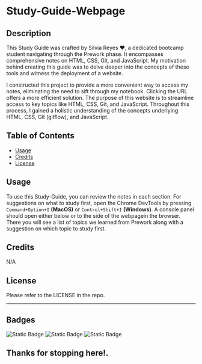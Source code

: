 # Study-Guide-Webpage

## Description

This Study Guide was crafted by Silvia Reyes ❤️, a dedicated bootcamp student navigating through the Prework phase. It encompasses comprehensive notes on HTML, CSS, Git, and JavaScript. My motivation behind creating this guide was to delve deeper into the concepts of these tools and witness the deployment of a website.

I constructed this project to provide a more convenient way to access my notes, eliminating the need to sift through my notebook. Clicking the URL offers a more efficient solution. The purpose of this website is to streamline access to key topics like HTML, CSS, Git, and JavaScript. Throughout this process, I gained a holistic understanding of the concepts underlying HTML, CSS, Git (gitflow), and JavaScript.

## Table of Contents

- [Usage](#usage)
- [Credits](#credits)
- [License](#license)

## Usage

To use this Study-Guide, you can review the notes in each section. For suggestions on what to study first, open the Chrome DevTools by pressing `Command+Option+I` **(MacOS)** or `Control+Shift+I` **(Windows)**. A console panel should open either below or to the side of the webpagein the browser. There you will see a list of topics we learned from Prework along with a suggestion on which topic to study first.

## Credits

N/A

## License

Please refer to the LICENSE in the repo.

---

## Badges

![Static Badge](https://img.shields.io/badge/HTML-25%25-orange)
![Static Badge](https://img.shields.io/badge/CSS-25%25-blue)
![Static Badge](https://img.shields.io/badge/JavaScript-50%25-yellow)

## Thanks for stopping here!.
